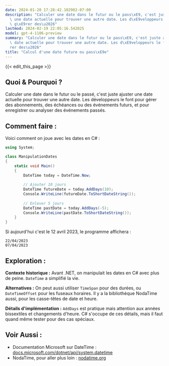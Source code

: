 ```yaml
---
date: 2024-01-20 17:28:42.102902-07:00
description: "Calculer une date dans le futur ou le pass\xE9, c'est juste ajuster\
  \ une date actuelle pour trouver une autre date. Les d\xE9veloppeurs le font pour\
  \ g\xE9rer des\u2026"
lastmod: 2024-02-19 22:05:16.542025
model: gpt-4-1106-preview
summary: "Calculer une date dans le futur ou le pass\xE9, c'est juste ajuster une\
  \ date actuelle pour trouver une autre date. Les d\xE9veloppeurs le font pour g\xE9\
  rer des\u2026"
title: "Calcul d'une date future ou pass\xE9e"
---
```


{{< edit_this_page >}}

## Quoi & Pourquoi ?

Calculer une date dans le futur ou le passé, c'est juste ajuster une date actuelle pour trouver une autre date. Les développeurs le font pour gérer des abonnements, des échéances ou des événements futurs, et pour enregistrer ou analyser des événements passés.

## Comment faire :

Voici comment on joue avec les dates en C# :

```C#
using System;

class ManipulationDates
{
    static void Main()
    {
        DateTime today = DateTime.Now;
        
        // Ajouter 10 jours
        DateTime futureDate = today.AddDays(10);
        Console.WriteLine(futureDate.ToShortDateString());
        
        // Enlever 5 jours
        DateTime pastDate = today.AddDays(-5);
        Console.WriteLine(pastDate.ToShortDateString());
    }
}
```

Si aujourd'hui c'est le 12 avril 2023, le programme affichera :

```
22/04/2023
07/04/2023
```

## Exploration :

**Contexte historique :** Avant .NET, on manipulait les dates en C# avec plus de peine. `DateTime` a simplifié la vie. 

**Alternatives :** On peut aussi utiliser `TimeSpan` pour des durées, ou `DateTimeOffset` pour les fuseaux horaires. Il y a la bibliothèque NodaTime aussi, pour les casse-têtes de date et heure.

**Détails d'implémentation :** `AddDays` est pratique mais attention aux années bissextiles et changements d'heure. C# s'occupe de ces détails, mais il faut quand même tester pour des cas spéciaux.

## Voir Aussi :

- Documentation Microsoft sur DateTime : [docs.microsoft.com/dotnet/api/system.datetime](https://docs.microsoft.com/en-us/dotnet/api/system.datetime)
- NodaTime, pour aller plus loin : [nodatime.org](https://nodatime.org/)
